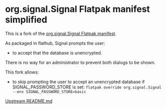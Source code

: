 org.signal.Signal Flatpak manifest simplified
==============================================

This is a fork of the [org.signal.Signal Flatpak manifest](https://github.com/flathub/org.signal.Signal).

As packaged in flathub, Signal prompts the user:
- to accept that the database is unencrypted.

There is no way for an administrator to prevent both dialogs to be shown.

This fork allows:
- to skip prompting the user to accept an unencrypted database if
  SIGNAL_PASSWORD_STORE is set:
  `flatpak override org.signal.Signal --env SIGNAL_PASSWORD_STORE=basic`

[Upstream README.md](README-upstream.md)
